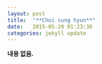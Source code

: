 ```yaml
---
layout: post
title:  "**Choi sung hyun**"
date:   2015-05-20 01:23:36
categories: jekyll update
---
```


**내용 없음.**

[jekyll]:      http://jekyllrb.com
[jekyll-gh]:   https://github.com/jekyll/jekyll
[jekyll-help]: https://github.com/jekyll/jekyll-help
